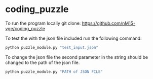 # coding_puzzle

To run the program locally git clone: https://github.com/nM15-vge/coding_puzzle

To test the with the json file included run the following command:

``` bash
python puzzle_module.py "test_input.json"
```
To change the json file the second parameter in the string should be changed to the path of the json file.

``` bash
python puzzle_module.py "PATH of JSON FILE"
```

